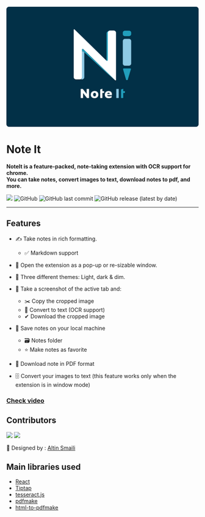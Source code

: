 ![LOGO](./src/styles/images/noteIt_cover.png 'Logo')
# Note It

**NoteIt is a feature-packed, note-taking extension with OCR support for chrome.  
You can take notes, convert images to text, download notes to pdf, and more.**

[![](https://img.shields.io/chrome-web-store/v/gkfjolpbhbinhoaehiejoglclongclld?color=%23023047&style=for-the-badge)](https://chrome.google.com/webstore/detail/noteit/gkfjolpbhbinhoaehiejoglclongclld) ![GitHub](https://img.shields.io/github/license/MuhametSmaili/note-it?color=%23023047&style=for-the-badge) ![GitHub last commit](https://img.shields.io/github/last-commit/MuhametSmaili/note-it?color=%23023047&style=for-the-badge) ![GitHub release (latest by date)](https://img.shields.io/github/v/release/MuhametSmaili/note-it?color=%23023047&style=for-the-badge)

* * *

## Features

- ✍ Take notes in rich formatting.

    - ✅ Markdown support

- 👀 Open the extension as a pop-up or re-sizable window.
- 🎨 Three different themes: Light, dark & dim.
- 📸 Take a screenshot of the active tab and:

    - ✂️ Copy the cropped image
    - 📜 Convert to text (OCR support)
    - ✔ Download the cropped image

- 💾 Save notes on your local machine

    - 🗃 Notes folder
    - ⭐ Make notes as favorite

- 📁 Download note in PDF format
- 🗄 Convert your images to text (this feature works only when the extension is in window mode)

### [Check video](https://www.youtube.com/watch?v=jxBAMwxbk78 "https://www.youtube.com/watch?v=jxBAMwxbk78")

  

## Contributors

[![](https://github.com/MuhametSmaili.png?size=100&fit=cover&mask=circle)](https://github.com/MuhametSmaili) [![](https://github.com/bkrmadtya.png?size=100&fit=cover&mask=circle)](https://github.com/bkrmadtya)

🎨 Designed by : [Altin Smaili](https://www.figma.com/file/h66qGHcw4DzCZMotoqioTV/Note-It?node-id=2%3A121)

  

## Main libraries used

- [React](https://reactjs.org/)
- [Tiptap](https://tiptap.dev/)
- [tesseract.js](https://tesseract.projectnaptha.com/)
- [pdfmake](https://pdfmake.org/#/)
- [html-to-pdfmake](https://github.com/Aymkdn/html-to-pdfmake)
